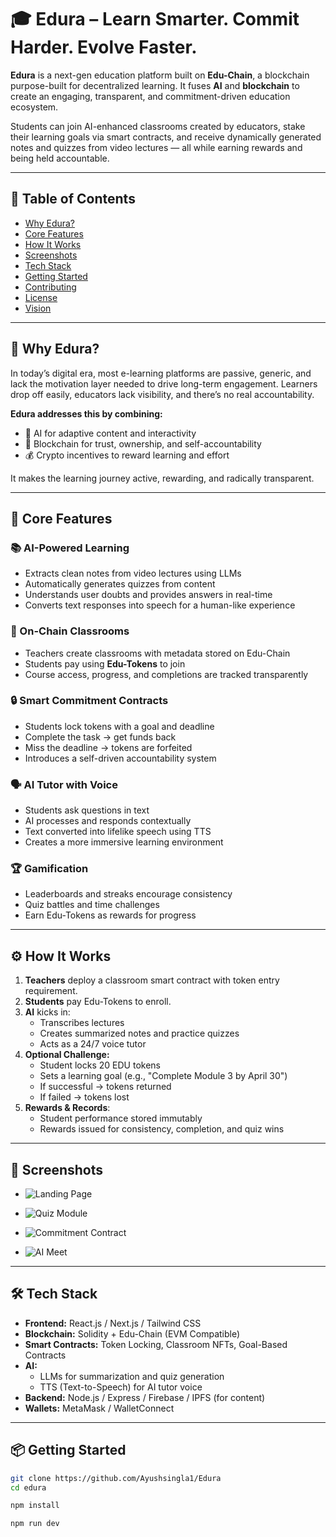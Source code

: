 # 🎓 Edura – Learn Smarter. Commit Harder. Evolve Faster.

**Edura** is a next-gen education platform built on **Edu-Chain**, a blockchain purpose-built for decentralized learning. It fuses **AI** and **blockchain** to create an engaging, transparent, and commitment-driven education ecosystem.

Students can join AI-enhanced classrooms created by educators, stake their learning goals via smart contracts, and receive dynamically generated notes and quizzes from video lectures — all while earning rewards and being held accountable.

---

## 📌 Table of Contents
- [Why Edura?](#-why-edura)
- [Core Features](#-core-features)
- [How It Works](#-how-it-works)
- [Screenshots](#-screenshots)
- [Tech Stack](#-tech-stack)
- [Getting Started](#-getting-started)
- [Contributing](#-contributing)
- [License](#-license)
- [Vision](#-vision)

---

## 🚀 Why Edura?

In today’s digital era, most e-learning platforms are passive, generic, and lack the motivation layer needed to drive long-term engagement. Learners drop off easily, educators lack visibility, and there’s no real accountability.

**Edura addresses this by combining:**
- 🤖 AI for adaptive content and interactivity
- 🔗 Blockchain for trust, ownership, and self-accountability
- 💰 Crypto incentives to reward learning and effort

It makes the learning journey active, rewarding, and radically transparent.

---

## 🧠 Core Features

### 📚 AI-Powered Learning
- Extracts clean notes from video lectures using LLMs
- Automatically generates quizzes from content
- Understands user doubts and provides answers in real-time
- Converts text responses into speech for a human-like experience

### 🏫 On-Chain Classrooms
- Teachers create classrooms with metadata stored on Edu-Chain
- Students pay using **Edu-Tokens** to join
- Course access, progress, and completions are tracked transparently

### 🔒 Smart Commitment Contracts
- Students lock tokens with a goal and deadline
- Complete the task → get funds back
- Miss the deadline → tokens are forfeited
- Introduces a self-driven accountability system

### 🗣️ AI Tutor with Voice
- Students ask questions in text
- AI processes and responds contextually
- Text converted into lifelike speech using TTS
- Creates a more immersive learning environment

### 🏆 Gamification
- Leaderboards and streaks encourage consistency
- Quiz battles and time challenges
- Earn Edu-Tokens as rewards for progress

---

## ⚙️ How It Works

1. **Teachers** deploy a classroom smart contract with token entry requirement.
2. **Students** pay Edu-Tokens to enroll.
3. **AI** kicks in:
    - Transcribes lectures
    - Creates summarized notes and practice quizzes
    - Acts as a 24/7 voice tutor
4. **Optional Challenge:**
    - Student locks 20 EDU tokens
    - Sets a learning goal (e.g., "Complete Module 3 by April 30")
    - If successful → tokens returned
    - If failed → tokens lost
5. **Rewards & Records**:
    - Student performance stored immutably
    - Rewards issued for consistency, completion, and quiz wins

---

## 📸 Screenshots

- ![Landing Page](https://drive.google.com/uc?export=view&id=1Ydv7bfdIF-NKmrC88Rktd-BsedAcgTrW)

- ![Quiz Module](https://drive.google.com/uc?export=view&id=1rElbnS4Aej3IfpLEgroNmZwmFYXYEYZK)

- ![Commitment Contract](https://drive.google.com/uc?export=view&id=1UnSWf4ac9O4KfCflGkqQhsIUmZoiEXQ3)

- ![AI Meet](https://drive.google.com/uc?export=view&id=1fMUyIBr_oxrjYHZ1U4elAWAtDfDVSp0I)

---

## 🛠 Tech Stack

- **Frontend:** React.js / Next.js / Tailwind CSS
- **Blockchain:** Solidity + Edu-Chain (EVM Compatible)
- **Smart Contracts:** Token Locking, Classroom NFTs, Goal-Based Contracts
- **AI:**
  - LLMs for summarization and quiz generation
  - TTS (Text-to-Speech) for AI tutor voice
- **Backend:** Node.js / Express / Firebase / IPFS (for content)
- **Wallets:** MetaMask / WalletConnect

---

## 📦 Getting Started

```bash
git clone https://github.com/Ayushsingla1/Edura
cd edura
```
```bash
npm install
```
```bash
npm run dev
```
